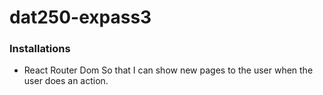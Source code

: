 # dat250-expass3

### Installations

- React Router Dom
  So that I can show new pages to the user when the user does an action.
